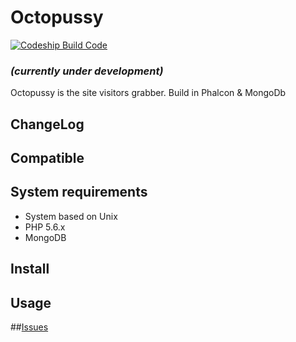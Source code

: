 # Octopussy

[![Codeship Build Code](https://codeship.com/projects/f1a63ed0-3397-0133-8c3a-32e25a7c007a/status?branch=master)](https://codeship.com/projects/f1a63ed0-3397-0133-8c3a-32e25a7c007a/status?branch=master)

### _(currently under development)_

Octopussy is the site visitors grabber. Build in Phalcon & MongoDb

## ChangeLog

## Compatible

## System requirements

* System based on Unix
* PHP 5.6.x
* MongoDB

## Install

## Usage

##[Issues](https://github.com/stanislav-web/octopussy/issues "Issues")


